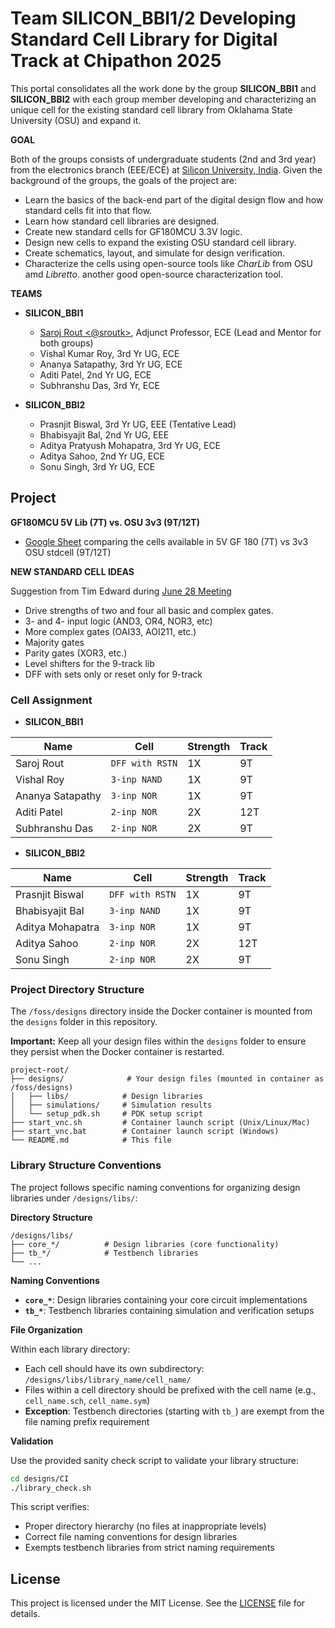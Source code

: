 # Team SILICON_BBI1/2 Developing Standard Cell Library for Digital Track at Chipathon 2025

This portal consolidates all the work done by the group **SILICON_BBI1** and **SILICON_BBI2** with each group member developing and characterizing an unique cell for the existing standard cell library from Oklahama State University (OSU) and expand it.


**GOAL** 

Both of the groups consists of undergraduate students (2nd and 3rd year) from the electronics branch (EEE/ECE) at [Silicon University, India](https://silicon.ac.in). Given the background of the groups, the goals of the project are:

- Learn the basics of the back-end part of the digital design flow and how standard cells fit into that flow.
- Learn how standard cell libraries are designed.
- Create new standard cells for GF180MCU 3.3V logic.
- Design new cells to expand the existing OSU standard cell library.
- Create schematics, layout, and simulate for design verification.
- Characterize the cells using open-source tools like _CharLib_ from OSU amd _Libretto_. another good open-source characterization tool. 

**TEAMS**

- **SILICON_BBI1**
  - [Saroj Rout <@sroutk>](https://www.eecs.tufts.edu/~saroj), Adjunct Professor, ECE (Lead and Mentor for both groups)
  - Vishal Kumar Roy, 3rd Yr UG, ECE
  - Ananya Satapathy, 3rd Yr UG, ECE
  - Aditi Patel, 2nd Yr UG, ECE
  - Subhranshu Das, 3rd Yr, ECE

- **SILICON_BBI2** 
  - Prasnjit Biswal, 3rd Yr UG, EEE (Tentative Lead)
  - Bhabisyajit Bal, 2nd Yr UG, EEE
  - Aditya Pratyush Mohapatra, 3rd Yr UG, ECE
  - Aditya Sahoo, 2nd Yr UG, ECE
  - Sonu Singh, 3rd Yr UG, ECE


## Project

**GF180MCU 5V Lib (7T) vs. OSU 3v3 (9T/12T)**

- [Google Sheet](https://docs.google.com/spreadsheets/d/1Rdcb5LyBLKw2DYfB2EOK9vUjeUotW02IQyCLn2DButc/edit?usp=sharing) comparing the cells available in 5V GF 180 (7T) vs 3v3 OSU stdcell (9T/12T)

**NEW STANDARD CELL IDEAS**

Suggestion from Tim Edward during [June 28 Meeting](https://docs.google.com/presentation/d/e/2PACX-1vQwOCDO72NBn09BWiQVFil2mFRwZ__72UmFIUbe2BdGgr498ldONym0g9bURT5FMA/pub?slide=id.g36b4f57c94d_2_149)

- Drive strengths of two and four all basic and complex gates.
- 3- and 4- input logic (AND3, OR4, NOR3, etc)
- More complex gates (OAI33, AOI211, etc.)
- Majority gates 
- Parity gates (XOR3, etc.)
- Level shifters for the 9-track lib
- DFF with sets only or reset only for 9-track

### Cell Assignment

- **SILICON_BBI1**

| Name | Cell | Strength | Track |
|----------|----------|----------|----------|
| Saroj Rout    | `DFF with RSTN`  | 1X | 9T |
| Vishal Roy    | `3-inp NAND`     | 1X | 9T |
| Ananya Satapathy    | `3-inp NOR`    | 1X  | 9T |
| Aditi Patel    | `2-inp NOR`     | 2X  |  12T |
| Subhranshu Das    | `2-inp NOR`     | 2X  | 9T |

- **SILICON_BBI2**


| Name | Cell | Strength | Track |
|----------|----------|----------|----------|
| Prasnjit Biswal    | `DFF with RSTN`  | 1X | 9T |
| Bhabisyajit Bal    | `3-inp NAND`     | 1X | 9T |
| Aditya Mohapatra    | `3-inp NOR`    | 1X  | 9T |
| Aditya Sahoo    | `2-inp NOR`     | 2X  |  12T |
| Sonu Singh    | `2-inp NOR`     | 2X  | 9T |


 ### Project Directory Structure

The `/foss/designs` directory inside the Docker container is mounted from the `designs` folder in this repository.

**Important:** Keep all your design files within the `designs` folder to ensure they persist when the Docker container is restarted.

```
project-root/
├── designs/              # Your design files (mounted in container as /foss/designs)
│   ├── libs/            # Design libraries
│   ├── simulations/     # Simulation results
│   └── setup_pdk.sh     # PDK setup script
├── start_vnc.sh         # Container launch script (Unix/Linux/Mac)
├── start_vnc.bat        # Container launch script (Windows)
└── README.md            # This file
```

### Library Structure Conventions

The project follows specific naming conventions for organizing design libraries under `/designs/libs/`:

**Directory Structure**

```
/designs/libs/
├── core_*/          # Design libraries (core functionality)
├── tb_*/            # Testbench libraries
└── ...
```

**Naming Conventions**
- **`core_*`**: Design libraries containing your core circuit implementations
- **`tb_*`**: Testbench libraries containing simulation and verification setups

**File Organization**

Within each library directory:
- Each cell should have its own subdirectory: `/designs/libs/library_name/cell_name/`
- Files within a cell directory should be prefixed with the cell name (e.g., `cell_name.sch`, `cell_name.sym`)
- **Exception**: Testbench directories (starting with `tb_`) are exempt from the file naming prefix requirement

**Validation**

Use the provided sanity check script to validate your library structure:
```bash
cd designs/CI
./library_check.sh
```

This script verifies:
- Proper directory hierarchy (no files at inappropriate levels)
- Correct file naming conventions for design libraries
- Exempts testbench libraries from strict naming requirements




## License

This project is licensed under the MIT License. See the [LICENSE](LICENSE) file for details.
